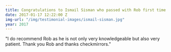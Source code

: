 ```yaml
---
title: Congratulations to Ismail Sisman who passed with Rob first time.
date: 2017-01-17 12:22:00 Z
img-url: "/img/testimonial-images/ismail-sisman.jpg"
year: 2017
---
```


"I do recommend Rob as he is not only very knowledgeable but also very patient.  Thank you Rob and thanks checkmirrors."
